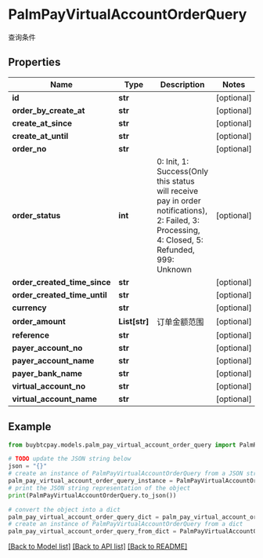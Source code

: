 # PalmPayVirtualAccountOrderQuery

查询条件

## Properties

Name | Type | Description | Notes
------------ | ------------- | ------------- | -------------
**id** | **str** |  | [optional] 
**order_by_create_at** | **str** |  | [optional] 
**create_at_since** | **str** |  | [optional] 
**create_at_until** | **str** |  | [optional] 
**order_no** | **str** |  | [optional] 
**order_status** | **int** | 0: Init, 1: Success(Only this status will receive pay in order notifications), 2: Failed, 3: Processing, 4: Closed, 5: Refunded, 999: Unknown | [optional] 
**order_created_time_since** | **str** |  | [optional] 
**order_created_time_until** | **str** |  | [optional] 
**currency** | **str** |  | [optional] 
**order_amount** | **List[str]** | 订单金额范围 | [optional] 
**reference** | **str** |  | [optional] 
**payer_account_no** | **str** |  | [optional] 
**payer_account_name** | **str** |  | [optional] 
**payer_bank_name** | **str** |  | [optional] 
**virtual_account_no** | **str** |  | [optional] 
**virtual_account_name** | **str** |  | [optional] 

## Example

```python
from buybtcpay.models.palm_pay_virtual_account_order_query import PalmPayVirtualAccountOrderQuery

# TODO update the JSON string below
json = "{}"
# create an instance of PalmPayVirtualAccountOrderQuery from a JSON string
palm_pay_virtual_account_order_query_instance = PalmPayVirtualAccountOrderQuery.from_json(json)
# print the JSON string representation of the object
print(PalmPayVirtualAccountOrderQuery.to_json())

# convert the object into a dict
palm_pay_virtual_account_order_query_dict = palm_pay_virtual_account_order_query_instance.to_dict()
# create an instance of PalmPayVirtualAccountOrderQuery from a dict
palm_pay_virtual_account_order_query_from_dict = PalmPayVirtualAccountOrderQuery.from_dict(palm_pay_virtual_account_order_query_dict)
```
[[Back to Model list]](../README.md#documentation-for-models) [[Back to API list]](../README.md#documentation-for-api-endpoints) [[Back to README]](../README.md)


